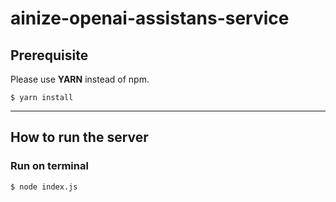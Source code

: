 # ainize-openai-assistans-service

## Prerequisite

Please use **YARN** instead of npm.

```bsh
$ yarn install
```
---

## How to run the server
### Run on terminal
```bsh
$ node index.js
```
